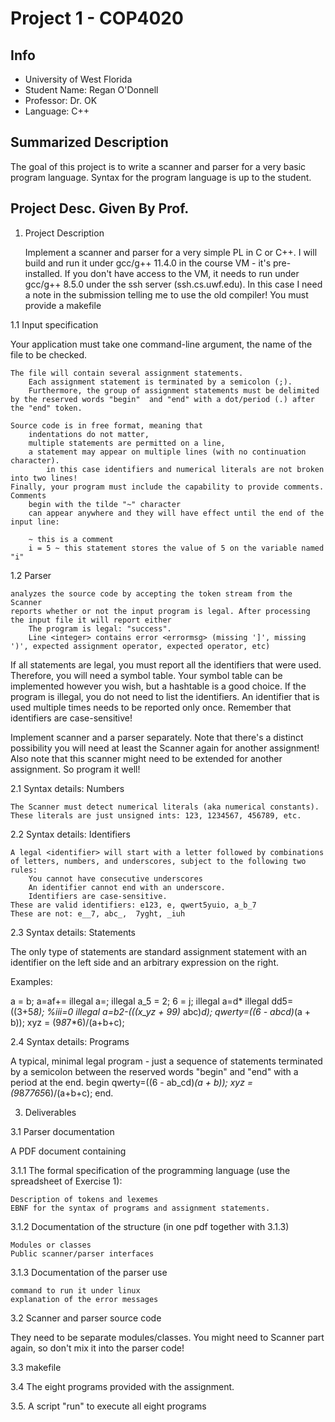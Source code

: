# Project 1 - COP4020

## Info
- University of West Florida
- Student Name: Regan O'Donnell
- Professor: Dr. OK
- Language: C++

## Summarized Description
The goal of this project is to write a scanner and parser for a very basic program language.
Syntax for the program language is up to the student.

## Project Desc. Given By Prof.
1. Project Description

    Implement a scanner and parser for a very simple PL in C or C++.
    I will build and run it under gcc/g++ 11.4.0 in the course VM - it's pre-installed.
    If you don't have access to the VM, it needs to run under gcc/g++ 8.5.0 under the ssh server (ssh.cs.uwf.edu).
    In this case I need a note in the submission telling me to use the old compiler!
    You must provide a makefile

1.1 Input specification

Your application must take one command-line argument, the name of the file to be checked.

    The file will contain several assignment statements.
        Each assignment statement is terminated by a semicolon (;).
        Furthermore, the group of assignment statements must be delimited by the reserved words "begin"  and "end" with a dot/period (.) after the "end" token.

    Source code is in free format, meaning that
        indentations do not matter,
        multiple statements are permitted on a line,
        a statement may appear on multiple lines (with no continuation character).
            in this case identifiers and numerical literals are not broken into two lines!
    Finally, your program must include the capability to provide comments. Comments
        begin with the tilde "~" character
        can appear anywhere and they will have effect until the end of the input line:

        ~ this is a comment
        i = 5 ~ this statement stores the value of 5 on the variable named "i"

1.2 Parser

    analyzes the source code by accepting the token stream from the Scanner
    reports whether or not the input program is legal. After processing the input file it will report either
        The program is legal: "success".
        Line <integer> contains error <errormsg> (missing ']', missing ')', expected assignment operator, expected operator, etc)

If all statements are legal, you must report all the identifiers that were used. Therefore, you will need a symbol table. Your symbol table can be implemented however you wish, but a hashtable is a good choice. If the program is illegal, you do not need to list the identifiers. An identifier that is used multiple times needs to be reported only once. Remember that identifiers are case-sensitive!

Implement scanner and a parser separately. Note that there's a distinct possibility you will need at least the Scanner again for another assignment! Also note that this scanner might need to be extended for another assignment. So program it well!



2.1 Syntax details: Numbers

    The Scanner must detect numerical literals (aka numerical constants). These literals are just unsigned ints: 123, 1234567, 456789, etc.



2.2 Syntax details: Identifiers

    A legal <identifier> will start with a letter followed by combinations of letters, numbers, and underscores, subject to the following two rules:
        You cannot have consecutive underscores
        An identifier cannot end with an underscore.
        Identifiers are case-sensitive.
    These are valid identifiers: e123, e, qwert5yuio, a_b_7
    These are not: e__7, abc_,  7yght, _iuh



2.3 Syntax details: Statements

The only type of statements are standard assignment statement with an identifier on the left side and an arbitrary expression on the right.

Examples:

a = b;
a=af+= illegal
a=; illegal
a_5 = 2;
6 = j; illegal
a=d* illegal
dd5=((3+5*8);
%iii=0 illegal
a=b2-(((x_yz + 99)* abc)*d);
qwerty=((6 - abcd)*(a + b));
xyz = (9*8*7*6)/(a+b+c);



2.4 Syntax details: Programs

A typical, minimal legal program - just a sequence of statements terminated by a semicolon between the reserved words "begin" and "end" with a period at the end.
begin
qwerty=((6 - ab_cd)*(a + b));
            xyz = (9*8*7765*6)/(a+b+c);
end.



3. Deliverables

3.1 Parser documentation

A PDF document containing

3.1.1 The formal specification of the programming language (use the spreadsheet of Exercise 1):

    Description of tokens and lexemes
    EBNF for the syntax of programs and assignment statements.

3.1.2 Documentation of the structure (in one pdf together with 3.1.3)

    Modules or classes
    Public scanner/parser interfaces

3.1.3 Documentation of the parser use

    command to run it under linux
    explanation of the error messages



3.2 Scanner and parser source code

They need to be separate modules/classes. You might need to Scanner part again, so don't mix it into the parser code!

3.3 makefile

3.4 The eight programs provided with the assignment.

3.5. A script "run" to execute all eight programs
